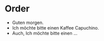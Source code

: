 # Order

* Guten morgen.
* Ich möchte bitte einen Kaffee Capuchino.
* Auch, Ich möchte bitte einen ...
